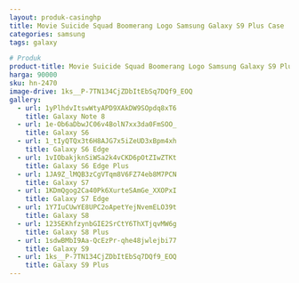 ```yaml
---
layout: produk-casinghp
title: Movie Suicide Squad Boomerang Logo Samsung Galaxy S9 Plus Case
categories: samsung
tags: galaxy

# Produk
product-title: Movie Suicide Squad Boomerang Logo Samsung Galaxy S9 Plus Case
harga: 90000
sku: hn-2470
image-drive: 1ks__P-7TN134CjZDbItEbSq7DQf9_EOQ
gallery:
  - url: 1yPlhdvItswWtyAPD9XAkDW9SOpdq8xT6
    title: Galaxy Note 8
  - url: 1e-Ob6aDbwJC06v4BolN7xx3da0FmSOO_
    title: Galaxy S6
  - url: 1_tIyQTQx3t6H8AJG7x5iZeUD3xBpm4xh
    title: Galaxy S6 Edge
  - url: 1vIObakjknSiWSa2k4vCKD6pOtZIwZTKt
    title: Galaxy S6 Edge Plus
  - url: 1JA9Z_lMQB3zCgVTqm8V6FZ74eb8M7PCN
    title: Galaxy S7
  - url: 1KDmQgog2Ca40Pk6XurteSAmGe_XXOPxI
    title: Galaxy S7 Edge
  - url: 1Y7IuCUwYE8UPC2oApetYejNvemELO39t
    title: Galaxy S8
  - url: 123SEKhfzynbGIE2SrCtY6ThXTjqvMW6g
    title: Galaxy S8 Plus
  - url: 1sdwBMbI9Aa-QcEzPr-qhe48jwlejbi77
    title: Galaxy S9
  - url: 1ks__P-7TN134CjZDbItEbSq7DQf9_EOQ
    title: Galaxy S9 Plus
---
```

